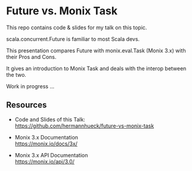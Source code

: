 # Future vs. Monix Task

This repo contains code & slides for my talk on this topic.

scala.concurrent.Future is familiar to most Scala devs.

This presentation compares Future with monix.eval.Task (Monix 3.x)
with their Pros and Cons.

It gives an introduction to Monix Task and deals with the interop between the two.

Work in progress ...

## Resources

- Code and Slides of this Talk:<br/>
  https://github.com/hermannhueck/future-vs-monix-task

- Monix 3.x Documentation<br/>
  https://monix.io/docs/3x/

- Monix 3.x API Documentation<br/>
  https://monix.io/api/3.0/
